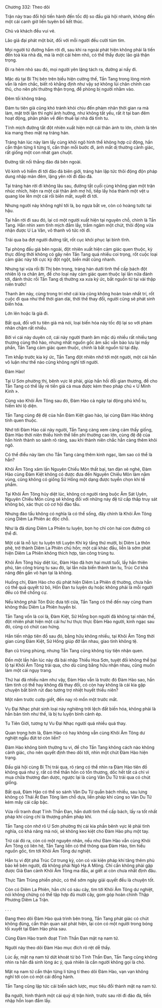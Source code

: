 




Chương 332: Theo dõi


Trận này trao đổi hội tiến hành đến tốc độ so đấu giá hội nhanh, không đến một cái canh giờ liền tuyên bố kết thúc.

Chủ và khách đều vui vẻ.

Lão giả đại phát một bút, đối với mỗi người đều cười tủm tỉm.

Mọi người từ đường hầm rời đi, sau khi ra ngoài phát hiện không phải là tiến đến toà kia nhà đá, mà là một cái hẻm nhỏ, có thể thấy được lão giả thận trọng.

Đi ra hẻm nhỏ sau đó, mọi người yên lặng tách ra, đường ai nấy đi.

Mặc dù tại Bí Thị bên trên biểu hiện cường thế, Tần Tang trong lòng mình vẫn là nắm chắc, biết rõ khẳng định như vậy sợ không lùi chân chính cao thủ, cho nên phi thường thận trọng, để phòng bị người nhằm vào.

Đêm tối không trăng.

Đám tu tiên giả cũng khó tránh khỏi chịu đến phàm nhân thời gian ra mà làm, mặt trời lặn thì nghỉ ảnh hưởng, như không tất yếu, rất ít tại ban đêm hoạt động, phân phân về đến thuê lại nhà đá tĩnh tu.

Tĩnh mịch đường tắt đột nhiên xuất hiện một cái thân ảnh to lớn, chính là tên kia mang theo mặt nạ tráng hán.

Tráng hán lúc này làm lấy cùng khôi ngô hình thể không hợp cử động, hắn cẩn thận từng li từng tí, cẩn thận mỗi bước đi, ánh mắt dị thường cảnh giác, rất giống một con nhát gan chuột.

Đường tắt nối thẳng đảo đá bên ngoài.

Vô kinh vô hiểm đi tới đảo đá biên giới, tráng hán lập tức thôi động độn pháp dung nhập màn đêm, lặng yên rời đi đảo đá.

Tại tráng hán rời đi không lâu sau, đường tắt cuối cùng không gian một trận nhúc nhích, hiện ra một cái thân ảnh mơ hồ, tiếp lấy hóa thành một vệt u quang lóe lên một cái rồi biến mất, xuyết đi tới.

Nhưng người này không nghĩ tới là, bọ ngựa bắt ve, còn có hoàng tước tại hậu.

Tại hắn rời đi sau đó, lại có một người xuất hiện tại nguyên chỗ, chính là Tần Tang. Hắn nhìn xem tĩnh mịch đầm lầy, trầm ngâm một chút, thôi động vừa nhận được U La Vân, vô thanh vô tức rời đi.

Trải qua ba đợt người đường tắt, rốt cục khôi phục lại bình tĩnh.

Tại phòng đấu giá bên ngoài, đột nhiên xuất hiện cảm giác quen thuộc, kỳ thực đồng thời không có gây nên Tần Tang quá nhiều coi trọng, rốt cuộc loại cảm giác này tới cực kỳ đột ngột, biến mất cũng nhanh.

Nhưng tại vừa rồi Bí Thị bên trong, tráng hán dưới tình thế cấp bách đột nhiên lộ ra chân âm, để cho loại này cảm giác quen thuộc lại lần nữa đánh tới, đánh thức rồi Tần Tang dị thường xa xưa ký ức, bắt nguồn từ tại vài thập niên trước!

Thanh âm này, cùng trong trí nhớ cái kia cũng không hoàn toàn nhất trí, rốt cuộc đi qua như thế thời gian dài, thời thế thay đổi, người cũng sẽ phát sinh biến hóa.

Lớn lên hoặc là già đi.

Bất quá, đối với tu tiên giả mà nói, loại biến hóa này tốc độ lại so với phàm nhân chậm rất nhiều.

Bởi vì cái này duyên cớ, cái này người thanh âm mặc dù nhiều rất nhiều tang thương cùng thô hào, nhưng nhất nguồn gốc âm sắc vẫn bảo lưu lại mấy phần, Tần Tang cảm giác quen thuộc, chính là bắt nguồn từ tại đây.

Tìm khắp trước kia ký ức, Tần Tang đột nhiên nhớ tới một người, một cái hắn vô luận như thế nào cũng không nghĩ tới người.

Đàm Hào!

Tại U Sơn phường thị, bênh vực lẽ phải, giúp hắn hồi đỗi gian thương, để cho Tần Tang có thể lấy rẻ tiền giá cả mua được kèm theo pháp chú « U Minh Kinh ».

Cùng vào Khôi Âm Tông sau đó, Đàm Hào cả ngày tại động phủ khổ tu, hiếm khi lộ diện.

Tần Tang cùng đệ đệ của hắn Đàm Kiệt giao hảo, lại cùng Đàm Hào không tính quen thuộc.

Nhớ tới Đàm Hào cái này người, Tần Tang càng xem càng cảm thấy giống, Đàm Hào thời niên thiếu hình thể liền phi thường cao lớn, cùng đệ đệ của hắn hình thành so sánh rõ ràng, sau khi thành niên chắc hẳn càng thêm khôi ngô.

Có thể điều này làm cho Tần Tang càng thêm kinh ngạc, làm sao có thể là hắn?

Khôi Âm Tông xâm lấn Nguyên Chiếu Môn thất bại, tan đàn xẻ nghé, Đàm Hào cùng Đàm Kiệt không có được đưa đến Nguyên Chiếu Môn làm nằm vùng, cũng không có giống Sử Hồng một dạng được tuyển chọn khi tế phẩm.

Tại Khôi Âm Tông hủy diệt lúc, không có người ràng buộc Âm Sát Uyên, Nguyên Chiếu Môn cũng sẽ không đối với những này đệ tử cấp thấp truy sát không bỏ, xác thực có cơ hội đào tẩu.

Nhưng đào tẩu không có nghĩa là có thể sống, đây chính là Khôi Âm Tông cùng Diêm La Phiên ác độc chỗ.

Như là đã dùng Diêm La Phiên tu luyện, bọn họ chỉ còn hai con đường có thể đi.

Một cái là nỗ lực tu luyện tới Luyện Khí kỳ tầng thứ mười, bị Diêm La thôn phệ, trở thành Diêm La Phiên chủ hồn; một cái khác đầu, liền là sớm phát hiện Diêm La Phiên không thích hợp, tán công trùng tu.

Khôi Âm Tông hủy diệt lúc, Đàm Hào đã hơn hai mươi tuổi, lấy hắn thiên phú, tán công trùng tu sau đó, lại lần nữa biến thành tán tu, Trúc Cơ khả năng đến gần vô hạn tại là không.

Huống chi, Đàm Hào cho dù phát hiện Diêm La Phiên dị thường, chưa hẳn có thể quả quyết từ bỏ, Hồn Đan tu luyện dụ hoặc không phải là mỗi người đều có thể chống cự.

Nếu không phải Tôn Đức đưa tới cửa, Tần Tang có thể đến nay cũng tham không thấu Diêm La Phiên huyền bí.

Tần Tang vốn là coi là, Đàm Kiệt, Sử Hồng bọn người đã không tại nhân thế, đột nhiên phát hiện một cái hư hư thực thực Đàm Hào người, kinh ngạc sau đó, cũng có chút cao hứng.

Hắn tiến nhập tiên đồ sau đó, bằng hữu không nhiều, tại Khôi Âm Tông thời gian cùng Đàm Kiệt, Sử Hồng giúp đỡ lẫn nhau, giao tình không tệ.

Bạn cũ trùng phùng, nhưng Tần Tang cũng không tùy tiện nhận quen.

Đến một lần hắn lúc này đã bái nhập Thiếu Hoa Sơn, tuyệt đối không thể bại lộ tại Khôi Âm Tông trải qua, cho dù cùng bằng hữu nhận nhau, cũng muốn làm một cái ngụy trang.

Thứ hai đã nhiều năm như vậy, Đàm Hào vẫn là trước đó Đàm Hào sao, hắn tâm tính có thể hay không đã thay đổi, có còn hay không là cái kia gặp chuyện bất bình rút đao tương trợ nhiệt huyết thiếu niên?

Một năm trước cướp giết, đến nay rõ mồn một trước mắt.

Vu Đại Nhạc phát sinh loại này nghiêng trời lệch đất biến hóa, không phải là hắn bản tính như thế, là bị tu luyện bình cảnh ép.

Tu Tiên Giới, tương tự Vu Đại Nhạc người quá nhiều quá thay.

Quan trọng hơn là, Đàm Hào có hay không vẫn cùng Khôi Âm Tông dư nghiệt ngẫu đứt tơ còn liền?

Đàm Hào không bình thường tu vi, để cho Tần Tang không cách nào không cảnh giác, cho nên quyết định theo dõi tới, nhìn một chút Đàm Hào hiện trạng.

Đấu giá hội cùng Bí Thị trải qua, rõ ràng có thể nhìn ra Đàm Hào tiên đồ không quá như ý, rất có thể thần hồn có tổn thương, dốc hết tất cả chỉ vì mua chữa thương đan dược, ngược lại là cùng Vân Du Tử trải qua có chút giống.

Bất quá, Đàm Hào có thể so sánh Vân Du Tử quẫn bách nhiều, sau lưng không có Thái Ất Đan Tông làm chỗ dựa, liền pháp khí cũng so Vân Du Tử kém mấy cái cấp bậc.

Vừa rồi tranh đoạt Tĩnh Thần Đan, hắn dưới tình thế cấp bách, lấy ra tốt nhất pháp khí cũng chỉ là thượng phẩm pháp khí.

Tần Tang còn nhớ rõ U Sơn phường thị cái kia phần bênh vực lẽ phải tình nghĩa, có khả năng mà nói, sẽ không keo kiệt cho Đàm Hào phụ một tay.

Trừ cái đó ra, còn có một nguyên nhân, nếu như Đàm Hào vẫn cùng Khôi Âm Tông có liên hệ, Tần Tang liền có thể thông qua Đàm Hào, tìm hiểu nguồn gốc, tìm tới Khôi Âm Tông dư nghiệt.

Hắn tu vi đột phá Trúc Cơ trung kỳ, còn có vài kiện pháp khí tăng thêm phù bảo kề bên người, đã không phải Ngô Hạ A Mông. Chỉ cần không phải gặp được Giả Đan cảnh Khôi Âm Tông ma đầu, ai giết ai còn chưa nhất định đâu.

Thực Tâm Trùng phiền phức, có thể sớm ngày giải quyết đều là chuyện tốt.

Còn có Diêm La Phiên, hắn chỉ có sáu cây, tìm tới Khôi Âm Tông dư nghiệt, nói không chừng có thể tập hợp đủ mười cây, gom góp hoàn chỉnh Thập Phương Diêm La Trận.

. . .

Đang theo dõi Đàm Hào quá trình bên trong, Tần Tang phát giác có chút không đúng, cẩn thận quan sát phát hiện, lại còn có một người trong bóng tối xuyết tại Đàm Hào phía sau.

Cùng Đàm Hào tranh đoạt Tĩnh Thần Đan mặt nạ nam tử.

Người này theo dõi Đàm Hào mục đích rõ rệt dễ thấy.

Lúc ấy, mặt nạ nam tử dứt khoát từ bỏ Tĩnh Thần Đan, Tần Tang cũng không nhìn ra hắn đã sinh lòng ác ý, quả nhiên là cắn người không gọi là chó.

Mặt nạ nam tử cẩn thận từng li từng tí theo dõi Đàm Hào, vạn vạn không nghĩ tới còn có một cái đồng hành.

Tần Tang cũng lập tức cải biến sách lược, mục tiêu đổi thành mặt nạ nam tử.

Ba người, hình thành một cái quỷ dị trận hình, trước sau rời đi đảo đá, tiến nhập hỗn loạn đầm lầy.




